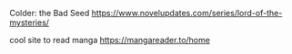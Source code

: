 Colder: the Bad Seed
https://www.novelupdates.com/series/lord-of-the-mysteries/

cool site to read manga
https://mangareader.to/home